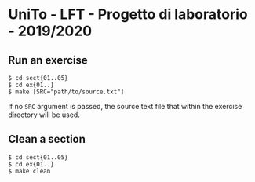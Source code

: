 # UniTo - LFT - Progetto di laboratorio - 2019/2020

## Run an exercise
```shell
$ cd sect{01..05}
$ cd ex{01..}
$ make [SRC="path/to/source.txt"]
```
If no `SRC` argument is passed, the source text file that within the exercise directory will be used.


## Clean a section
```shell
$ cd sect{01..05}
$ cd ex{01..}
$ make clean
```
